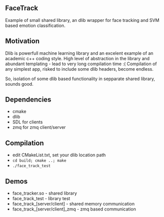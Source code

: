 FaceTrack
---------

Example of small shared library, an dlib wrapper for face tracking and SVM based emotion classification.

Motivation
----------

Dlib is powerfull machine learning library and an excelent example of an academic c++ coding style. 
High level of abstraction in the library and abundant templating - leаd to very long compilation time :(
Compilation of any simplest app, risked to include some dlib headers, become endless.

So, isolation of some dlib based functionality in sepparate shared library, sounds good.

Dependencies
-------------

* cmake
* dlib
* SDL for clients
* zmq for zmq client/server

Compilation
-----------

* edit CMakeList.txt, set your dlib location path
* `cd build; cmake ..; make`
* `./face_track_test`

Demos
-----

* face_tracker.so - shared library
* face_track_test - library test
* face_track_[server/client] - shared memory communication
* face_track_[server/client]_zmq - zmq based communication

